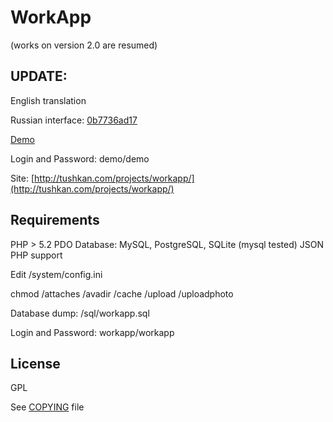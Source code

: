 # WorkApp
(works on version 2.0 are resumed)

## UPDATE:
English translation

Russian interface: [0b7736ad17](https://github.com/Zazza/workapp/archive/0b7736ad17522590ef1d5f3f371a0bb93398ec19.zip)

[Demo](http://tushkan.com/demo/workapp/)

Login and Password: demo/demo

Site: [http://tushkan.com/projects/workapp/](http://tushkan.com/projects/workapp/)

## Requirements
PHP > 5.2
PDO Database: MySQL, PostgreSQL, SQLite (mysql tested)
JSON PHP support

Edit /system/config.ini

chmod /attaches /avadir /cache /upload /uploadphoto

Database dump: /sql/workapp.sql

Login and Password: workapp/workapp

## License
GPL

See [COPYING](https://github.com/Zazza/workapp/blob/master/COPYING) file
